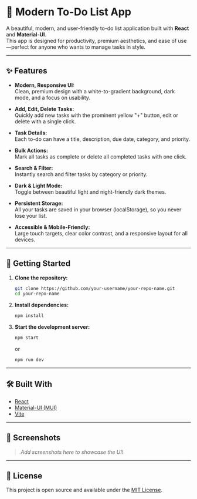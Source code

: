 # 📝 Modern To-Do List App

A beautiful, modern, and user-friendly to-do list application built with **React** and **Material-UI**.  
This app is designed for productivity, premium aesthetics, and ease of use—perfect for anyone who wants to manage tasks in style.

---

## ✨ Features

- **Modern, Responsive UI:**  
  Clean, premium design with a white-to-gradient background, dark mode, and a focus on usability.

- **Add, Edit, Delete Tasks:**  
  Quickly add new tasks with the prominent yellow "+" button, edit or delete with a single click.

- **Task Details:**  
  Each to-do can have a title, description, due date, category, and priority.

- **Bulk Actions:**  
  Mark all tasks as complete or delete all completed tasks with one click.

- **Search & Filter:**  
  Instantly search and filter tasks by category or priority.

- **Dark & Light Mode:**  
  Toggle between beautiful light and night-friendly dark themes.

- **Persistent Storage:**  
  All your tasks are saved in your browser (localStorage), so you never lose your list.

- **Accessible & Mobile-Friendly:**  
  Large touch targets, clear color contrast, and a responsive layout for all devices.

---

## 🚀 Getting Started

1. **Clone the repository:**
   ```bash
   git clone https://github.com/your-username/your-repo-name.git
   cd your-repo-name
   ```

2. **Install dependencies:**
   ```bash
   npm install
   ```

3. **Start the development server:**
   ```bash
   npm start
   ```
   or
   ```bash
   npm run dev
   ```

---

## 🛠️ Built With

- [React](https://react.dev/)
- [Material-UI (MUI)](https://mui.com/)
- [Vite](https://vitejs.dev/)

---

## 📸 Screenshots

> _Add screenshots here to showcase the UI!_

---

## 📄 License

This project is open source and available under the [MIT License](LICENSE).

